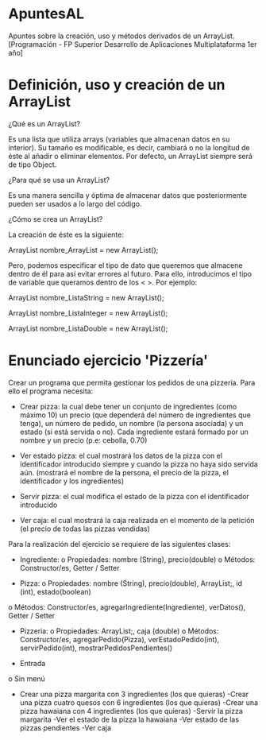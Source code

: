 # ApuntesAL
 Apuntes sobre la creación, uso y métodos derivados de un ArrayList. [Programación - FP Superior Desarrollo de Aplicaciones Multiplataforma 1er año]
 

 # Definición, uso y creación de un ArrayList
 
¿Qué es un ArrayList?

Es una lista que utiliza arrays (variables que almacenan datos en su interior).
Su tamaño es modificable, es decir, cambiará o no la longitud de éste al añadir o eliminar elementos.
Por defecto, un ArrayList siempre será de tipo Object. 


¿Para qué se usa un ArrayList? 

Es una manera sencilla y óptima de almacenar datos que posteriormente pueden ser usados a lo largo del código. 


¿Cómo se crea un ArrayList?

La creación de éste es la siguiente:


ArrayList nombre_ArrayList = new ArrayList();


Pero, podemos especificar el tipo de dato que queremos que almacene dentro de él para así evitar errores al futuro. Para ello, introducimos el tipo de variable que queramos dentro de los < >. Por ejemplo:


ArrayList<String> nombre_ListaString = new ArrayList();

 
ArrayList<Integer> nombre_ListaInteger = new ArrayList();

 
ArrayList<Double> nombre_ListaDouble = new ArrayList();
 
# Enunciado ejercicio 'Pizzería'
 
 Crear un programa que permita gestionar los pedidos de una pizzería. Para ello el
programa necesita:

- Crear pizza: la cual debe tener un conjunto de ingredientes (como máximo 10)
un precio (que dependerá del número de ingredientes que tenga), un número
de pedido, un nombre (la persona asociada) y un estado (si está servida o no).
Cada ingrediente estará formado por un nombre y un precio (p.e: cebolla, 0.70)

- Ver estado pizza: el cual mostrará los datos de la pizza con el identificador
introducido siempre y cuando la pizza no haya sido servida aún. (mostrará el
nombre de la persona, el precio de la pizza, el identificador y los ingredientes)

- Servir pizza: el cual modifica el estado de la pizza con el identificador
introducido

- Ver caja: el cual mostrará la caja realizada en el momento de la petición (el
precio de todas las pizzas vendidas)

Para la realización del ejercicio se requiere de las siguientes clases:
- Ingrediente:
o Propiedades: nombre (String), precio(double)
o Métodos: Constructor/es, Getter / Setter

- Pizza:
o Propiedades: nombre (String), precio(double), ArrayList<Ingrediente>;,
id (int), estado(boolean)

o Métodos: Constructor/es, agregarIngrediente(Ingrediente), verDatos(),
Getter / Setter

- Pizzeria:
o Propiedades: ArrayList<Pizza>;, caja (double)
o Métodos: Constructor/es, agregarPedido(Pizza), verEstadoPedido(int),
servirPedido(int), mostrarPedidosPendientes()

- Entrada

o Sin menú 
- Crear una pizza margarita con 3 ingredientes (los que quieras)
-Crear una pizza cuatro quesos con 6 ingredientes (los que
quieras)
-Crear una pizza hawaiana con 4 ingredientes (los que quieras)
-Servir la pizza margarita
-Ver el estado de la pizza la hawaiana
-Ver estado de las pizzas pendientes
-Ver caja

